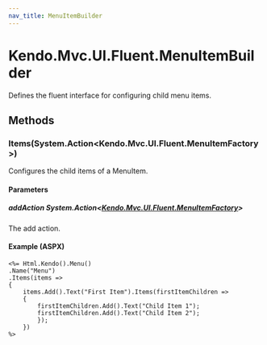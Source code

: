 ```yaml
---
nav_title: MenuItemBuilder
---
```


# Kendo.Mvc.UI.Fluent.MenuItemBuilder
Defines the fluent interface for configuring child menu items.




## Methods


### Items(System.Action\<Kendo.Mvc.UI.Fluent.MenuItemFactory\>)
Configures the child items of a MenuItem.


#### Parameters

##### addAction System.Action<[Kendo.Mvc.UI.Fluent.MenuItemFactory](/api/wrappers/aspnet-mvc/Kendo.Mvc.UI.Fluent/MenuItemFactory)>
The add action.




#### Example (ASPX)
    <%= Html.Kendo().Menu()
    .Name("Menu")
    .Items(items =>
    {
        items.Add().Text("First Item").Items(firstItemChildren =>
        {
            firstItemChildren.Add().Text("Child Item 1");
            firstItemChildren.Add().Text("Child Item 2");
            });
        })
    %>




